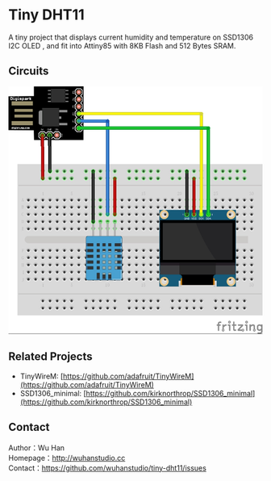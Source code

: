 # Tiny DHT11

A tiny project that displays current humidity and temperature on SSD1306 I2C OLED , and fit into Attiny85 with 8KB Flash and 512 Bytes SRAM. 

## Circuits

![](tiny-dht11.jpg)

## Related Projects

- TinyWireM: [https://github.com/adafruit/TinyWireM](https://github.com/adafruit/TinyWireM)
- SSD1306_minimal: [https://github.com/kirknorthrop/SSD1306_minimal](https://github.com/kirknorthrop/SSD1306_minimal)

## Contact

Author：Wu Han  
Homepage：http://wuhanstudio.cc  
Contact：https://github.com/wuhanstudio/tiny-dht11/issues
